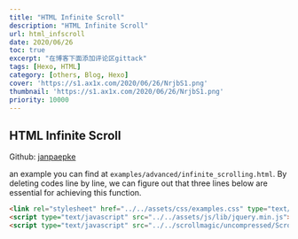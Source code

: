 ```yaml
---
title: "HTML Infinite Scroll"
description: "HTML Infinite Scroll"
url: html_infscroll
date: 2020/06/26
toc: true
excerpt: "在博客下面添加评论区gittack"
tags: [Hexo, HTML]
category: [others, Blog, Hexo]
cover: 'https://s1.ax1x.com/2020/06/26/NrjbS1.png'
thumbnail: 'https://s1.ax1x.com/2020/06/26/NrjbS1.png'
priority: 10000
---
```


## HTML Infinite Scroll

Github: [janpaepke](https://github.com/janpaepke/ScrollMagic)


an example you can find at `examples/advanced/infinite_scrolling.html`.
By deleting codes line by line, we can figure out that three lines below are essential for achieving this function.
```html
<link rel="stylesheet" href="../../assets/css/examples.css" type="text/css">
<script type="text/javascript" src="../../assets/js/lib/jquery.min.js"></script>
<script type="text/javascript" src="../../scrollmagic/uncompressed/ScrollMagic.js"></script>
```
